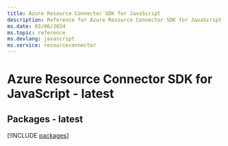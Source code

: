 ```yaml
---
title: Azure Resource Connector SDK for JavaScript
description: Reference for Azure Resource Connector SDK for JavaScript
ms.date: 03/06/2024
ms.topic: reference
ms.devlang: javascript
ms.service: resourceconnector
---
```

# Azure Resource Connector SDK for JavaScript - latest
## Packages - latest
[!INCLUDE [packages](resource-connector-index.md)]